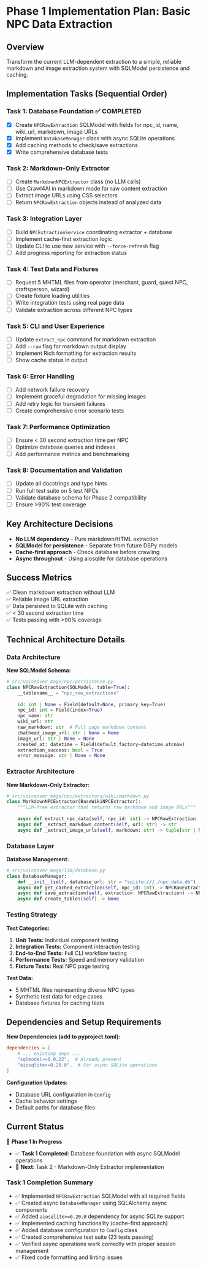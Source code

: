 # Phase 1 Implementation Plan: Basic NPC Data Extraction

## Overview
Transform the current LLM-dependent extraction to a simple, reliable markdown and image extraction system with SQLModel persistence and caching.

## Implementation Tasks (Sequential Order)

### Task 1: Database Foundation ✅ COMPLETED
- [x] Create `NPCRawExtraction` SQLModel with fields for npc_id, name, wiki_url, markdown, image URLs
- [x] Implement `DatabaseManager` class with async SQLite operations
- [x] Add caching methods to check/save extractions
- [x] Write comprehensive database tests

### Task 2: Markdown-Only Extractor
- [ ] Create `MarkdownNPCExtractor` class (no LLM calls)
- [ ] Use Crawl4AI in markdown mode for raw content extraction
- [ ] Extract image URLs using CSS selectors
- [ ] Return `NPCRawExtraction` objects instead of analyzed data

### Task 3: Integration Layer
- [ ] Build `NPCExtractionService` coordinating extractor + database
- [ ] Implement cache-first extraction logic
- [ ] Update CLI to use new service with `--force-refresh` flag
- [ ] Add progress reporting for extraction status

### Task 4: Test Data and Fixtures
- [ ] Request 5 MHTML files from operator (merchant, guard, quest NPC, craftsperson, wizard)
- [ ] Create fixture loading utilities
- [ ] Write integration tests using real page data
- [ ] Validate extraction across different NPC types

### Task 5: CLI and User Experience
- [ ] Update `extract_npc` command for markdown extraction
- [ ] Add `--raw` flag for markdown output display
- [ ] Implement Rich formatting for extraction results
- [ ] Show cache status in output

### Task 6: Error Handling
- [ ] Add network failure recovery
- [ ] Implement graceful degradation for missing images
- [ ] Add retry logic for transient failures
- [ ] Create comprehensive error scenario tests

### Task 7: Performance Optimization
- [ ] Ensure < 30 second extraction time per NPC
- [ ] Optimize database queries and indexes
- [ ] Add performance metrics and benchmarking

### Task 8: Documentation and Validation
- [ ] Update all docstrings and type hints
- [ ] Run full test suite on 5 test NPCs
- [ ] Validate database schema for Phase 2 compatibility
- [ ] Ensure >90% test coverage

## Key Architecture Decisions
- **No LLM dependency** - Pure markdown/HTML extraction
- **SQLModel for persistence** - Separate from future DSPy models
- **Cache-first approach** - Check database before crawling
- **Async throughout** - Using aiosqlite for database operations

## Success Metrics
✅ Clean markdown extraction without LLM  
✅ Reliable image URL extraction  
✅ Data persisted to SQLite with caching  
✅ < 30 second extraction time  
✅ Tests passing with >90% coverage

## Technical Architecture Details

### Data Architecture

**New SQLModel Schema:**
```python
# src/voiceover_mage/npc/persistence.py
class NPCRawExtraction(SQLModel, table=True):
    __tablename__ = "npc_raw_extractions"
    
    id: int | None = Field(default=None, primary_key=True)
    npc_id: int = Field(index=True)
    npc_name: str
    wiki_url: str
    raw_markdown: str  # Full page markdown content
    chathead_image_url: str | None = None
    image_url: str | None = None
    created_at: datetime = Field(default_factory=datetime.utcnow)
    extraction_success: bool = True
    error_message: str | None = None
```

### Extractor Architecture

**New Markdown-Only Extractor:**
```python
# src/voiceover_mage/npc/extractors/wiki/markdown.py
class MarkdownNPCExtractor(BaseWikiNPCExtractor):
    """LLM-free extractor that returns raw markdown and image URLs"""
    
    async def extract_npc_data(self, npc_id: int) -> NPCRawExtraction
    async def _extract_markdown_content(self, url: str) -> str
    async def _extract_image_urls(self, markdown: str) -> tuple[str | None, str | None]
```

### Database Layer

**Database Management:**
```python
# src/voiceover_mage/lib/database.py
class DatabaseManager:
    def __init__(self, database_url: str = "sqlite:///./npc_data.db")
    async def get_cached_extraction(self, npc_id: int) -> NPCRawExtraction | None
    async def save_extraction(self, extraction: NPCRawExtraction) -> NPCRawExtraction
    async def create_tables(self) -> None
```

### Testing Strategy

**Test Categories:**
1. **Unit Tests:** Individual component testing
2. **Integration Tests:** Component interaction testing  
3. **End-to-End Tests:** Full CLI workflow testing
4. **Performance Tests:** Speed and memory validation
5. **Fixture Tests:** Real NPC page testing

**Test Data:**
- 5 MHTML files representing diverse NPC types
- Synthetic test data for edge cases
- Database fixtures for caching tests

## Dependencies and Setup Requirements

**New Dependencies (add to pyproject.toml):**
```toml
dependencies = [
    # ... existing deps ...
    "sqlmodel>=0.0.22",  # Already present
    "aiosqlite>=0.20.0",  # For async SQLite operations
]
```

**Configuration Updates:**
- Database URL configuration in `Config`
- Cache behavior settings
- Default paths for database files

## Current Status

🚧 **Phase 1 In Progress**
- ✅ **Task 1 Completed**: Database foundation with async SQLModel operations
- 🎯 **Next**: Task 2 - Markdown-Only Extractor implementation

### Task 1 Completion Summary
- ✅ Implemented `NPCRawExtraction` SQLModel with all required fields
- ✅ Created async `DatabaseManager` using SQLAlchemy async components
- ✅ Added `aiosqlite>=0.20.0` dependency for async SQLite support
- ✅ Implemented caching functionality (cache-first approach)
- ✅ Added database configuration to `Config` class
- ✅ Created comprehensive test suite (23 tests passing)
- ✅ Verified async operations work correctly with proper session management
- ✅ Fixed code formatting and linting issues